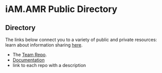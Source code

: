



# iAM.AMR Public Directory



## Directory

The links below connect you to a variety of public and private resources: learn about information sharing [here](sharing.md).

- The [Team Repo](https://github.com/iAM-AMR/team).
- [Documentation](https://goto.iam.amr.pub/docs)
- link to each repo with a description 
